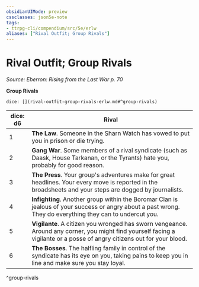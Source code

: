 ```yaml
---
obsidianUIMode: preview
cssclasses: json5e-note
tags:
- ttrpg-cli/compendium/src/5e/erlw
aliases: ["Rival Outfit; Group Rivals"]
---
```

# Rival Outfit; Group Rivals
*Source: Eberron: Rising from the Last War p. 70* 

**Group Rivals**

`dice: [](rival-outfit-group-rivals-erlw.md#^group-rivals)`

| dice: d6 | Rival |
|----------|-------|
| 1 | **The Law**. Someone in the Sharn Watch has vowed to put you in prison or die trying. |
| 2 | **Gang War**. Some members of a rival syndicate (such as Daask, House Tarkanan, or the Tyrants) hate you, probably for good reason. |
| 3 | **The Press**. Your group's adventures make for great headlines. Your every move is reported in the broadsheets and your steps are dogged by journalists. |
| 4 | **Infighting**. Another group within the Boromar Clan is jealous of your success or angry about a past wrong. They do everything they can to undercut you. |
| 5 | **Vigilante**. A citizen you wronged has sworn vengeance. Around any corner, you might find yourself facing a vigilante or a posse of angry citizens out for your blood. |
| 6 | **The Bosses**. The halfling family in control of the syndicate has its eye on you, taking pains to keep you in line and make sure you stay loyal. |
^group-rivals